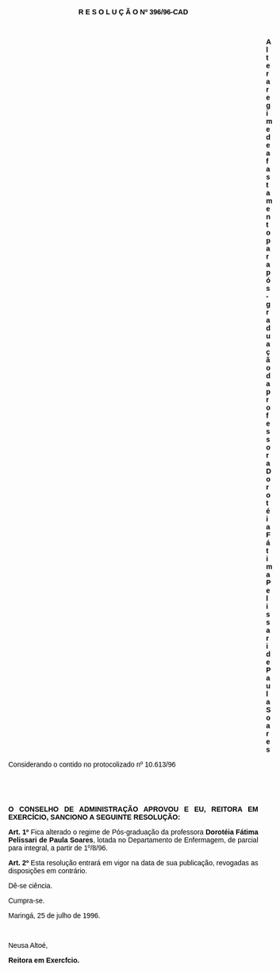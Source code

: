 <BODY TEXT="#000000">

<B><FONT FACE="Arial"><P ALIGN="CENTER">R E S O L U &Ccedil; &Atilde; O  Nº 396/96-CAD</P>
</B><P ALIGN="JUSTIFY"></P>
<P ALIGN="JUSTIFY">&nbsp;</P><DIR>
<DIR>
<DIR>
<DIR>
<DIR>
<DIR>
<DIR>
<DIR>
<DIR>
<DIR>
<DIR>
<DIR>
<DIR>

<B><P ALIGN="JUSTIFY">Altera regime de afastamento para p&oacute;s-gradua&ccedil;&atilde;o da professora Dorot&eacute;ia F&aacute;tima Pelissari de Paula Soares</P>
</B><P ALIGN="JUSTIFY"></P></DIR>
</DIR>
</DIR>
</DIR>
</DIR>
</DIR>
</DIR>
</DIR>
</DIR>
</DIR>
</DIR>
</DIR>
</DIR>

<P ALIGN="JUSTIFY">Considerando o contido no protocolizado nº 10.613/96</P>
<P ALIGN="JUSTIFY"></P>
<P ALIGN="JUSTIFY">&nbsp;</P>
<P ALIGN="JUSTIFY">&nbsp;</P>
<B><P ALIGN="JUSTIFY">O CONSELHO DE ADMINISTRA&Ccedil;&Atilde;O APROVOU E EU, REITORA EM EXERC&Iacute;CIO, SANCIONO A SEGUINTE RESOLU&Ccedil;&Atilde;O:</P>
</B><P ALIGN="JUSTIFY"></P>
<B><P ALIGN="JUSTIFY">Art. 1º</B> Fica alterado o regime de P&oacute;s-gradua&ccedil;&atilde;o da professora <B>Dorot&eacute;ia F&aacute;tima Pelissari de Paula Soares</B>, lotada no Departamento de Enfermagem, de parcial para integral, a partir de 1º/8/96.</P>
<B><P ALIGN="JUSTIFY">Art. 2º</B> Esta resolu&ccedil;&atilde;o entrar&aacute; em vigor na data de sua publica&ccedil;&atilde;o, revogadas as disposi&ccedil;&otilde;es em contr&aacute;rio.</P>
<P ALIGN="JUSTIFY">D&ecirc;-se ci&ecirc;ncia.</P>
<P ALIGN="JUSTIFY">Cumpra-se.</P>
<P ALIGN="JUSTIFY">Maring&aacute;, 25 de julho de 1996.</P>
<P ALIGN="JUSTIFY"></P>
<P ALIGN="JUSTIFY">&nbsp;</P>
<P ALIGN="JUSTIFY">Neusa Alto&eacute;,</P>
<B><P ALIGN="JUSTIFY">Reitora em Exercfcio.</P>
</B><P ALIGN="JUSTIFY"></P></FONT></BODY>
